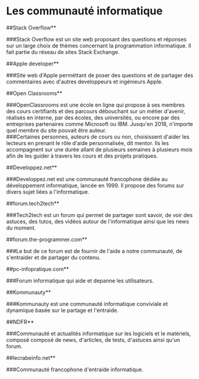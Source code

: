 # Les communauté informatique

##Stack Overflow**

###Stack Overflow est un site web proposant des questions et réponses sur un large choix de thèmes concernant la programmation informatique. Il fait partie du réseau de sites Stack Exchange.


##Apple developer**

###Site web d'Apple perméttant de poser des questions et de partager des commentaires avec d'autres developpeurs et ingénieurs Apple.


##Open Classrooms**

###OpenClassrooms est une école en ligne qui propose à ses membres des cours certifiants et des parcours débouchant sur un métier d'avenir, réalisés en interne, par des écoles, des universités, ou encore par des entreprises partenaires comme Microsoft ou IBM. Jusqu'en 2018, n'importe quel membre du site pouvait être auteur.  
###Certaines personnes, auteurs de cours ou non, choisissent d'aider les lecteurs en prenant le rôle d'aide personnalisée, dit mentor. Ils les accompagnent sur une durée allant de plusieurs semaines à plusieurs mois afin de les guider à travers les cours et des projets pratiques.


##Developpez.net**

###Developpez.net est une communauté francophone dédiée au développement informatique, lancée en 1999. Il propose des forums sur divers sujet liées a l'informatique.

##forum.tech2tech**

###Tech2tech est un forum qui permet de partager sont savoir, de voir des astuces, des tutos, des vidéos autour de l'informatique ainsi que les news du moment.


##forum.the-programmer.com**

###Le but de ce forum est de fournir de l'aide a notre communauté, de s'entraider et de partager du contenu.

##pc-infopratique.com**

###Forum informatique qui aide et depanne les utilisateurs.

##Kommunauty**

###Kommunauty est une communauté informatique conviviale et dynamique basée sur le partage et l'entraide.


##NDFR**

###Communauté et actualités informatique sur les logiciels et le matériels, composé composé de news, d'articles, de tests, d'astuces ainsi qu'un forum.


##lecrabeinfo.net**

###Communauté francophone d'entraide informatique.






